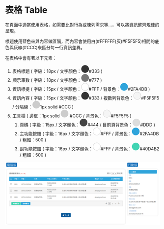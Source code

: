 # 表格 Table

在頁面中適當使用表格，如需要比對行為或陳列需求等...，可以將資訊整齊規律的呈現。

標題使用藍色來與內容做區隔，而內容會使用白\(\#FFFFFF\)灰\(\#F5F5F5\)相間的底色與灰線\(\#CCC\)來區分每一行資訊差異。

在表格中會有著以下元素：

1. 表格標題 \( 字級：18px / 文字顏色：![](../.gitbook/assets/color_333.png)\#333 \)
2. 顯示筆數 \( 字級：18px / 文字顏色：![](../.gitbook/assets/color_777.png)\#777 \)
3. 資訊標提 \( 字級：15px / 文字顏色：![](../.gitbook/assets/color-w.png)\#FFF / 背景色：![](../.gitbook/assets/color_vice.png)\#2FA4DB \)
4. 資訊內容 \( 字級：15px / 文字顏色：![](../.gitbook/assets/color_333.png)\#333 / 複數列背景色：![](../.gitbook/assets/color_f5f5f5.png)\#F5F5F5 / 分隔線：![](../.gitbook/assets/color_ccc.png)1px solid \#CCC \)
5. 工具欄 \( 邊框：1px solid ![](../.gitbook/assets/color_ccc.png) \#CCC / 背景色：![](../.gitbook/assets/color_f5f5f5.png)\#F5F5F5 \)
   1. 頁碼 \( 字級：15px / 文字顏色：![](../.gitbook/assets/color_444.png)\#444 / 目前頁背景色：![](../.gitbook/assets/color_ddd.png)\#DDD \)
   2. 主功能按鈕 \( 字級：16px / 文字顏色：![](../.gitbook/assets/color-w.png)\#FFF / 背景色：![](../.gitbook/assets/color_vice.png)\#2FA4DB / 粗細：500 \)
   3. 副功能按鈕 \( 字級：16px / 文字顏色：![](../.gitbook/assets/color-w.png)\#FFF / 背景色：![](../.gitbook/assets/color_02.png)\#40D4B2 / 粗細：500 \)

![](../.gitbook/assets/page_table.png)



